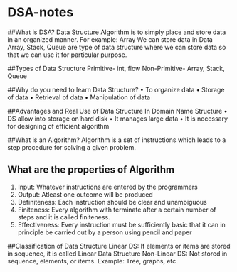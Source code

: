 # DSA-notes

##What is DSA?
Data Structure Algorithm is to simply place and store data in an organized manner.
For example: Array
We can store data in Data Array, Stack, Queue are type of data structure where we can store data so that we can use it for particular purpose. 

##Types of Data Structure
Primitive- int, flow 
Non-Primitive- Array, Stack, Queue

##Why do you need to learn Data Structure?
•	To organize data 
•	Storage of data 
•	Retrieval of data
•	Manipulation of data

##Advantages and Real Use of Data Structure In Domain Name Structure
•	DS allow into storage on hard disk
•	It manages large data
•	It is necessary for designing of efficient algorithm

##What is an Algorithm?
Algorithm is a set of instructions which leads to a step procedure for solving a given problem.

## What are the properties of Algorithm
1.	Input: Whatever instructions are entered by the programmers
2.	Output: Atleast one outcome will be produced
3.	Definiteness: Each instruction should be clear and unambiguous 
4.	Finiteness: Every algorithm with terminate after a certain number of steps and it is called finiteness. 
5.	Effectiveness: Every instruction must be sufficiently basic that it can in principle be carried out by a person using pencil and paper

##Classification of Data Structure
Linear DS: If elements or items are stored in sequence, it is called Linear Data Structure
Non-Linear DS: Not stored in sequence, elements, or items. Example: Tree, graphs, etc. 
